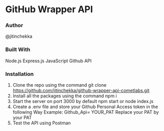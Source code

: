 # GitHub Wrapper API

### Author
@jitinchekka

### Built With
Node.js
Express.js
JavaScript
Github API

### Installation
1. Clone the repo using the command 
git clone https://github.com/jitinchekka/github-wrapper-api-cometlabs.git 
2. Install all the packages using the command
npm i
3. Start the server on port 3000 by default
npm start or node index.js
4. Create a .env file and store your Github Personal Access token in the following Way
Example: Github_Api= YOUR_PAT
Replace your PAT by your PAT
5. Test the API using Postman

